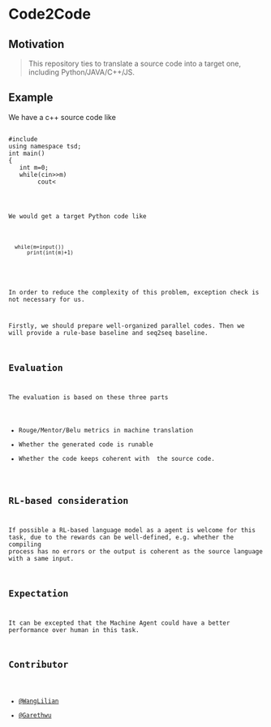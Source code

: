 # Code2Code

## Motivation

>This  repository ties to translate a source code into a target one, including Python/JAVA/C++/JS.

## Example
We have a c++ source code like
<pre><code>
#include<iostream>
using namespace tsd;
int main()
{
   int m=0;
   while(cin>>m)  
        cout<<m+1;
}
</code>
</pre>
We would get a target Python code like
<pre>
<code>
  while(m=input())
      print(int(m)+1)
</code>  
</pre>
In order to reduce the complexity of this problem, exception check is not necessary for us.


Firstly, we should prepare well-organized parallel codes. Then we will provide a rule-base baseline and seq2seq baseline. 

## Evaluation

The evaluation is based on these three parts

+ Rouge/Mentor/Belu metrics in machine translation
+ Whether the generated code is runable
+ Whether the code keeps coherent with  the source code.

## RL-based consideration
If possible a RL-based language model as a agent is welcome for this task, due to the rewards can be well-defined, e.g. whether the compiling process has no errors or the output is coherent as the source language with a same input.


## Expectation

It can be excepted that the Machine Agent could have a better performance over human in this task.

## Contributor
-	[@WangLilian](https://github.com/WangLilian)
-	[@Garethwu](https://github.com/noline)



